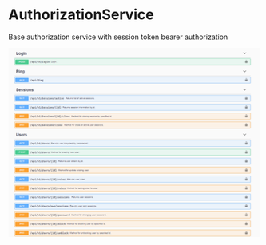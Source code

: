 # AuthorizationService
Base authorization service with session token bearer authorization

<p align="center">
  <img src="https://github.com/tumanina/AuthorizationService/blob/master/AuthorizationService_Api.png" title="API">
</p>
